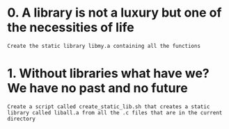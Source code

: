 # 0. A library is not a luxury but one of the necessities of life
	Create the static library libmy.a containing all the functions

# 1. Without libraries what have we? We have no past and no future
	Create a script called create_static_lib.sh that creates a static library called liball.a from all the .c files that are in the current directory
